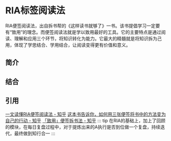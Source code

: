 # RIA标签阅读法
RIA便签阅读法，出自拆书帮的《这样读书就够了》一书。该书提倡学习一定要有“致用”的理念。而便签阅读法就是学以致用最好的工具。它的主要特点是通过阅读、理解和应用三个环节，将知识转化为能力。它最大的精髓就是将知识拆为己用，体现了学思结合、学用结合，让阅读变得更有价值和意义。
## 简介

## 结合

## 引用
[一文读懂RIA便签阅读法 - 知乎](https://zhuanlan.zhihu.com/p/455535161)
[这本书告诉你，如何用三张便签将书中的方法变为自己的行动 - 知乎](https://zhuanlan.zhihu.com/p/26721676)
[「致用」便签拆书法 - 知乎](https://zhuanlan.zhihu.com/p/32506933)
::: tip
在RIA的基础上，加上了回顾的模块，在每日复盘过程中，对于提炼出来的A执行是否到位做一个复盘，持续迭代，最终做到知行合一
:::